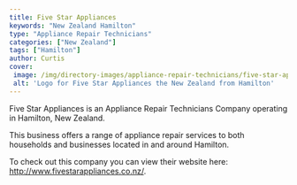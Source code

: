 ```yaml
---
title: Five Star Appliances
keywords: "New Zealand Hamilton"
type: "Appliance Repair Technicians"
categories: ["New Zealand"]
tags: ["Hamilton"]
author: Curtis
cover: 
 image: /img/directory-images/appliance-repair-technicians/five-star-appliances.webp
 alt: 'Logo for Five Star Appliances the New Zealand from Hamilton'
---
```


Five Star Appliances is an Appliance Repair Technicians Company operating in Hamilton, New Zealand.

This business offers a range of appliance repair services to both households and businesses located in and around Hamilton.



To check out this company you can view their website here: http://www.fivestarappliances.co.nz/.
